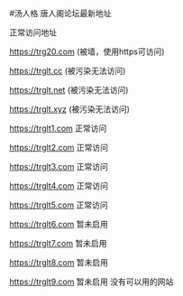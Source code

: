 #汤人格
唐人阁论坛最新地址



正常访问地址

https://trg20.com  (被墙，使用https可访问)

https://trglt.cc   (被污染无法访问)

https://trglt.net   (被污染无法访问)

https://trglt.xyz   (被污染无法访问) 

https://trglt1.com  正常访问

https://trglt2.com  正常访问

https://trglt3.com  正常访问

https://trglt4.com  正常访问

https://trglt5.com  正常访问

https://trglt6.com  暂未启用

https://trglt7.com  暂未启用


https://trglt8.com  暂未启用

https://trglt9.com  暂未启用
没有可以用的网站
